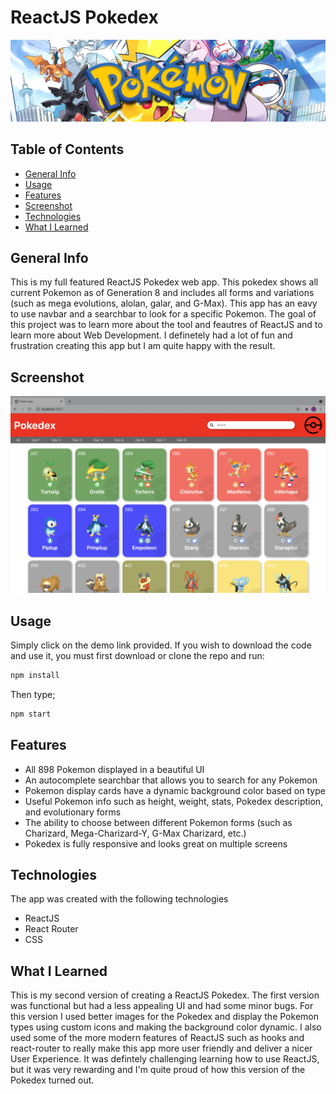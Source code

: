# ReactJS Pokedex
![header](https://github.com/Leopoldov95/Pokedex-React-Modern/blob/main/header.png)
## Table of Contents
* [General Info](#general-info)
* [Usage](#usage)
* [Features](#features)
* [Screenshot](#screenshot)
* [Technologies](#technologies)
* [What I Learned](#what-i-learned)


## General Info
This is my full featured ReactJS Pokedex web app. This pokedex shows all current Pokemon as of Generation 8 and includes all forms and variations (such as mega evolutions, alolan, galar, and G-Max). This app has an eavy to use navbar and a searchbar to look for a specific Pokemon. The goal of this project was to learn more about the tool and feautres of ReactJS and to learn more about Web Development. I definetely had a lot of fun and frustration creating this app but I am quite happy with the result. 

## Screenshot
![ScreenShot](https://github.com/Leopoldov95/Pokedex-React-Modern/blob/main/pokedex_screenshot.png?raw=true)

## Usage
Simply click on the demo link provided.
If you wish to download the code and use it, you must first download or clone the repo and run:
```bash
npm install
```

Then type;
```bash
npm start 
```

## Features
* All 898 Pokemon displayed in a beautiful UI
* An autocomplete searchbar that allows you to search for any Pokemon
* Pokemon display cards have a dynamic background color based on type
* Useful Pokemon info such as height, weight, stats, Pokedex description, and evolutionary forms
* The ability to choose between different Pokemon forms (such as Charizard, Mega-Charizard-Y, G-Max Charizard, etc.)
* Pokedex is fully responsive and looks great on multiple screens


## Technologies
The app was created with the following technologies
* ReactJS
* React Router
* CSS


## What I Learned
This is my second version of creating a ReactJS Pokedex. The first version was functional but had a less appealing UI and had some minor bugs. For this version I used better images for the Pokedex and display the Pokemon types using custom icons and making the background color dynamic. I also used some of the more modern features of ReactJS such as hooks and react-router to really make this app more user friendly and deliver a nicer User Experience. It was defintely challenging learning how to use ReactJS, but it was very rewarding and I'm quite proud of how this version of the Pokedex turned out.
